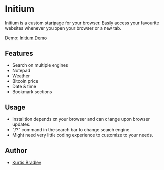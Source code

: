 # Initium

Initium is a custom startpage for your browser. Easily access your favourite websites whenever you open your browser or a new tab.

Demo: [Initium Demo](https://kurt.is/demos/initium/)

## Features

- Search on multiple engines
- Notepad
- Weather
- Bitcoin price
- Date & time
- Bookmark sections

## Usage

- Installtion depends on your browser and can change upon browser updates.
- "/?" command in the search bar to change search engine.
- Might need very little coding experience to customize to your needs.

## Author

- [Kurtis Bradley](https://kurt.is)